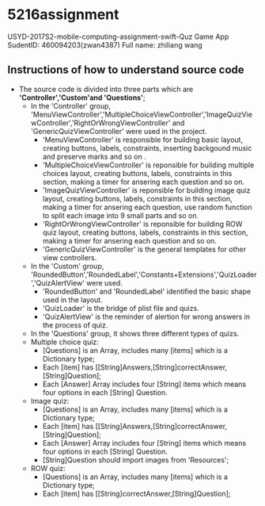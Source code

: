 # 5216assignment
USYD-2017S2-mobile-computing-assignment-swift-Quz Game App
SudentID: 460094203(zwan4387)
Full name: zhiliang wang
## Instructions of how to understand source code
- The source code is divided into three parts which are **'Controller','Custom'and 'Questions'**;
    - In the 'Controller' group, 'MenuViewController','MultipleChoiceViewController','ImageQuizViewController','RightOrWrongViewController' and 'GenericQuizViewController' were used in the project.
        - 'MenuViewController' is responsible for building basic layout, creating buttons, labels, constraints, inserting backgound music and preserve marks and so on .
        - 'MultipleChoiceViewController' is reponsible for building multiple choices layout, creating buttons, labels, constraints in this section, making a timer for ansering each question and so on.
        - 'ImageQuizViewController' is reponsible for building image quiz layout, creating buttons, labels, constraints in this section, making a timer for ansering each question, use random function to split each image into 9 small parts and so on.
        - 'RightOrWrongViewController' is reponsible for building ROW quiz layout, creating buttons, labels, constraints in this section, making a timer for ansering each question and so on.
        - 'GenericQuizViewController' is the general templates for other view controllers.
    - In the 'Custom' group, 'RoundedButton','RoundedLabel','Constants+Extensions','QuizLoader','QuizAlertView' were used.
        - 'RoundedButton' and 'RoundedLabel' identified the basic shape used in the layout.
        - 'QuizLoader' is the bridge of plist file and quizs.
        - 'QuizAlertView' is the reminder of alertion for wrong answers in the process of quiz.
    - In the 'Questions' group, it shows three different types of quizs.
    - Multiple choice quiz:
        - [Questions] is an Array, includes many [items] which is a Dictionary type;
        - Each [item] has [[String]Answers,[String]correctAnswer,[String]Question];
        - Each [Answer] Array includes four [String] items which means four options in each [String] Question.
    - Image quiz:
        - [Questions] is an Array, includes many [items] which is a Dictionary type;
        - Each [item] has [[String]Answers,[String]correctAnswer,[String]Question];
        - Each [Answer] Array includes four [String] items which means four options in each [String] Question.
        - [String]Question should import images from 'Resources';
    - ROW quiz:
        - [Questions] is an Array, includes many [items] which is a Dictionary type;
        - Each [item] has [[String]correctAnswer,[String]Question];
   
    


